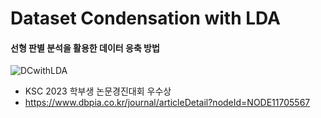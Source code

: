 # Dataset Condensation with LDA
#### 선형 판별 분석을 활용한 데이터 응축 방법
![DCwithLDA](https://github.com/user-attachments/assets/ef12656e-cbf2-489d-b577-5072d157742a)
- KSC 2023 학부생 논문경진대회 우수상
- https://www.dbpia.co.kr/journal/articleDetail?nodeId=NODE11705567
